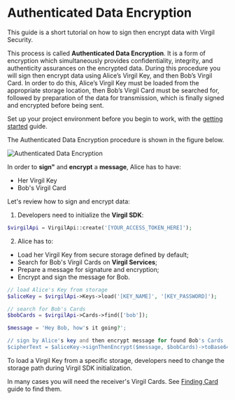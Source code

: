 # Authenticated Data Encryption

This guide is a short tutorial on how to sign then encrypt data with Virgil Security.

This process is called **Authenticated Data Encryption**. It is a form of encryption which simultaneously provides confidentiality, integrity, and authenticity assurances on the encrypted data.  During this procedure you will sign then encrypt data using Alice’s Virgil Key, and then Bob’s Virgil Card. In order to do this, Alice’s Virgil Key must be loaded from the appropriate storage location, then Bob’s Virgil Card must be searched for, followed by preparation of the data for transmission, which is finally signed and encrypted before being sent.



Set up your project environment before you begin to work, with the [getting started](/docs/guides/configuration/client-configuration.md) guide.

The Authenticated Data Encryption procedure is shown in the figure below.

![Authenticated Data Encryption](/docs/img/Guides_introduction.png "Authenticated Data Encryption")

In order to **sign"** and **encrypt** a **message**, Alice has to have:
 - Her Virgil Key
 - Bob's Virgil Card

Let's review how to sign and encrypt data:

1. Developers need to initialize the **Virgil SDK**:

```php
$virgilApi = VirgilApi::create('[YOUR_ACCESS_TOKEN_HERE]');
```

2. Alice has to:


  - Load her Virgil Key from secure storage defined by default;
  - Search for Bob's Virgil Cards on **Virgil Services**;
  - Prepare a message for signature and encryption;
  - Encrypt and sign the message for Bob.

  ```php
  // load Alice's Key from storage
  $aliceKey = $virgilApi->Keys->load('[KEY_NAME]', '[KEY_PASSWORD]');

  // search for Bob's Cards
  $bobCards = $virgilApi->Cards->find(['bob']);

  $message = 'Hey Bob, how's it going?';

  // sign by Alice's key and then encrypt message for found Bob's Cards
  $cipherText = $aliceKey->signThenEncrypt($message, $bobCards)->toBase64();
  ```

To load a Virgil Key from a specific storage, developers need to change the storage path during Virgil SDK initialization.

In many cases you will need the receiver's Virgil Cards. See [Finding Card](/docs/guides/virgil-card/finding-card.md) guide to find them.

